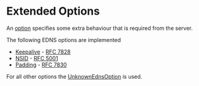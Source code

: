 ﻿# Extended Options

An [option](xref:Makaretu.Dns.EdnsOption) specifies some extra behaviour that is
required from the server.

The following EDNS options are implemented

- [Keepalive](xref:Makaretu.Dns.EdnsKeepaliveOption) - [RFC 7828](https://tools.ietf.org/html/rfc7828)
- [NSID](xref:Makaretu.Dns.EdnsNSIDOption) - [RFC 5001](https://tools.ietf.org/html/rfc5001)
- [Padding](xref:Makaretu.Dns.EdnsPaddingOption) - [RFC 7830](https://tools.ietf.org/html/rfc7830)

For all other options the [UnknownEdnsOption](xref:Makaretu.Dns.UnknownEdnsOption) is used.

